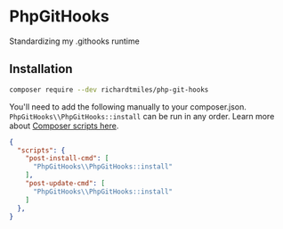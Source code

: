 # PhpGitHooks
Standardizing my .githooks runtime



## Installation

```bash
composer require --dev richardtmiles/php-git-hooks
```


You'll need to add the following manually to your composer.json. `PhpGitHooks\\PhpGitHooks::install` can be run in any order. Learn more about [Composer scripts here](https://getcomposer.org/doc/articles/scripts.md).
```json
{
  "scripts": {
    "post-install-cmd": [
      "PhpGitHooks\\PhpGitHooks::install"
    ],
    "post-update-cmd": [
      "PhpGitHooks\\PhpGitHooks::install"
    ]
  },
}
```
